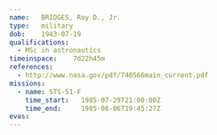 ```yaml
---
name:	BRIDGES, Roy D., Jr.
type:	military
dob:	1943-07-19
qualifications:
  - MSc in astronautics
timeinspace:	7d22h45m
references:
  - http://www.nasa.gov/pdf/740566main_current.pdf
missions:
  - name: STS-51-F
    time_start:   1985-07-29T21:00:00Z
    time_end:     1985-08-06T19:45:27Z
evas:
---
```

